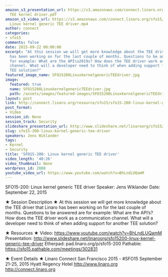 ```yaml
---
amazon_s3_presentation_url: https://s3.amazonaws.com/connect.linaro.org/sfo15/Presentations/09-22-Tuesday/SFO15-200-
  TEE kernel driver.pdf
amazon_s3_video_url: https://s3.amazonaws.com/connect.linaro.org/sfo15/Videos/09-22-Tuesday/SFO15-200
  Linux kernel generic TEE driver.mp4
author: connect
categories:
- sfo15
comments: false
date: 2015-09-22 00:00:00
excerpt: "At this session we will get more knowledge about the TEE driver that Linaro
  has been working on for the last couple of months. Questions to be answered are
  for example: What are the API\u2019s? How does the TEE driver work as a communication
  channel. What will a developer need to think of when adding support for another
  TEE solution?"
featured_image_name: SFO15200LinuxkernelgenericTEEdriver.jpg
image:
  featured: true
  name: SFO15200LinuxkernelgenericTEEdriver.jpg
  path: /assets/images/featured-images/SFO15200LinuxkernelgenericTEEdriver.jpg
layout: post
link: http://connect.linaro.org/resource/sfo15/sfo15-200-linux-kernel-generic-tee-driver/
post_format:
- Video
session_id: None
session_track: Security
slideshare_presentation_url: http://www.slideshare.net/linaroorg/sfo15200-linux-kernel-generic-tee-driver
slug: sfo15-200-linux-kernel-generic-tee-driver
speakers: Jens Wiklander
tags:
- Kernel
- Security
title: 'SFO15-200: Linux kernel generic TEE driver'
video_length: '40:26'
video_thumbnail: None
wordpress_id: 2808
youtube_video_url: https://www.youtube.com/watch?v=BhLndLUQamM
---
```


SFO15-200: Linux kernel generic TEE driver
Speaker:  Jens Wiklander
Date: September 22, 2015

★ Session Description ★
At this session we will get more knowledge about the TEE driver that Linaro has been working on for the last couple of months. Questions to be answered are for example: What are the API’s? How does the TEE driver work as a communication channel. What will a developer need to think of when adding support for another TEE solution?

★ Resources ★ 
Video: https://www.youtube.com/watch?v=BhLndLUQamM
Presentation:  http://www.slideshare.net/linaroorg/sfo15200-linux-kernel-generic-tee-driver
Etherpad: pad.linaro.org/p/sfo15-200
Pathable: https://sfo15.pathable.com/meetings/302831    

★ Event Details ★ 
Linaro Connect San Francisco 2015 - #SFO15 
September 21-25, 2015 
Hyatt Regency Hotel 
http://www.linaro.org
http://connect.linaro.org